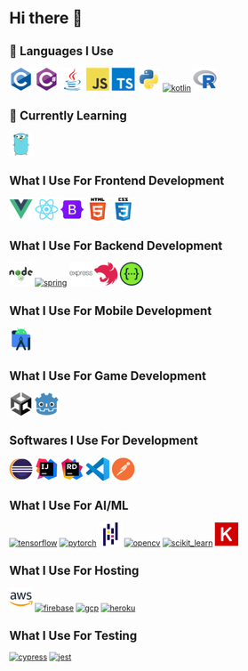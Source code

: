 <h1 align="left"> Hi there 👋 </h1>

<h2>🚀 Languages I Use </h2>
<p>
  <a target="_blank" href="https://raw.githubusercontent.com/devicons/devicon/master/icons/c/c-original.svg" style="display: inline-block;"><img src="https://raw.githubusercontent.com/devicons/devicon/master/icons/c/c-original.svg" alt="c" width="42" height="42" /></a>
  <a target="_blank" href="https://raw.githubusercontent.com/devicons/devicon/master/icons/csharp/csharp-original.svg" style="display: inline-block;"><img src="https://raw.githubusercontent.com/devicons/devicon/master/icons/csharp/csharp-original.svg" alt="csharp" width="42" height="42" /></a>
  <a target="_blank" href="https://raw.githubusercontent.com/devicons/devicon/master/icons/java/java-original.svg" style="display: inline-block;"><img src="https://raw.githubusercontent.com/devicons/devicon/master/icons/java/java-original.svg" alt="java" width="42" height="42" /></a>
  <a target="_blank" href="https://raw.githubusercontent.com/devicons/devicon/master/icons/javascript/javascript-original.svg" style="display: inline-block;"><img src="https://raw.githubusercontent.com/devicons/devicon/master/icons/javascript/javascript-original.svg" alt="javascript" width="42" height="42" /></a>
  <a target="_blank" href="https://raw.githubusercontent.com/devicons/devicon/master/icons/typescript/typescript-original.svg" style="display: inline-block;"><img src="https://raw.githubusercontent.com/devicons/devicon/master/icons/typescript/typescript-original.svg" alt="typescript" width="42" height="42" /></a>
  <a target="_blank" href="https://raw.githubusercontent.com/devicons/devicon/master/icons/python/python-original.svg" style="display: inline-block;"><img src="https://raw.githubusercontent.com/devicons/devicon/master/icons/python/python-original.svg" alt="python" width="42" height="42" /></a>
  <a target="_blank" href="https://www.vectorlogo.zone/logos/kotlinlang/kotlinlang-icon.svg" style="display: inline-block;"><img src="https://www.vectorlogo.zone/logos/kotlinlang/kotlinlang-icon.svg" alt="kotlin" width="42" height="42" /></a>
  <a target="_blank" href="https://raw.githubusercontent.com/devicons/devicon/ca28c779441053191ff11710fe24a9e6c23690d6/icons/r/r-original.svg" style="display: inline-block;"><img src="https://raw.githubusercontent.com/devicons/devicon/ca28c779441053191ff11710fe24a9e6c23690d6/icons/r/r-original.svg" alt="android" width="42" height="42" /></a>
</p>

<h2> 🌱 Currently Learning </h2>
<p>
  <a target="_blank" href="https://raw.githubusercontent.com/devicons/devicon/master/icons/go/go-original.svg" style="display: inline-block;"><img src="https://raw.githubusercontent.com/devicons/devicon/master/icons/go/go-original.svg" alt="go" width="42" height="42" /></a>
</p>

<h2> What I Use For Frontend Development</h2>
<p>
  <a target="_blank" href="https://raw.githubusercontent.com/devicons/devicon/ca28c779441053191ff11710fe24a9e6c23690d6/icons/vuejs/vuejs-original.svg" style="display: inline-block;"><img src="https://raw.githubusercontent.com/devicons/devicon/ca28c779441053191ff11710fe24a9e6c23690d6/icons/vuejs/vuejs-original.svg" alt="vuejs" width="42" height="42" /></a>
  <a target="_blank" href="https://raw.githubusercontent.com/devicons/devicon/ca28c779441053191ff11710fe24a9e6c23690d6/icons/react/react-original.svg" style="display: inline-block;"><img src="https://raw.githubusercontent.com/devicons/devicon/ca28c779441053191ff11710fe24a9e6c23690d6/icons/react/react-original.svg" alt="react" width="42" height="42" /></a>
  <a target="_blank" href="https://raw.githubusercontent.com/devicons/devicon/ca28c779441053191ff11710fe24a9e6c23690d6/icons/bootstrap/bootstrap-original.svg" style="display: inline-block;"><img src="https://raw.githubusercontent.com/devicons/devicon/ca28c779441053191ff11710fe24a9e6c23690d6/icons/bootstrap/bootstrap-original.svg" alt="bootstrap" width="42" height="42" /></a>
  <a target="_blank" href="https://raw.githubusercontent.com/devicons/devicon/master/icons/html5/html5-original-wordmark.svg" style="display: inline-block;"><img src="https://raw.githubusercontent.com/devicons/devicon/master/icons/html5/html5-original-wordmark.svg" alt="html5" width="42" height="42" /></a>
  <a target="_blank" href="https://raw.githubusercontent.com/devicons/devicon/master/icons/css3/css3-original-wordmark.svg" style="display: inline-block;"><img src="https://raw.githubusercontent.com/devicons/devicon/master/icons/css3/css3-original-wordmark.svg" alt="css3" width="42" height="42" /></a>
</p>

<h2> What I Use For Backend Development</h2>
<p>
  <a target="_blank" href="https://raw.githubusercontent.com/devicons/devicon/master/icons/nodejs/nodejs-original-wordmark.svg" style="display: inline-block;"><img src="https://raw.githubusercontent.com/devicons/devicon/master/icons/nodejs/nodejs-original-wordmark.svg" alt="nodejs" width="42" height="42" /></a>
  <a target="_blank" href="https://www.vectorlogo.zone/logos/springio/springio-icon.svg" style="display: inline-block;"><img src="https://www.vectorlogo.zone/logos/springio/springio-icon.svg" alt="spring" width="42" height="42" /></a>
  <a target="_blank" href="https://raw.githubusercontent.com/devicons/devicon/master/icons/express/express-original-wordmark.svg" style="display: inline-block;"><img src="https://raw.githubusercontent.com/devicons/devicon/master/icons/express/express-original-wordmark.svg" alt="express" width="42" height="42" /></a>
  <a target="_blank" href="https://raw.githubusercontent.com/devicons/devicon/ca28c779441053191ff11710fe24a9e6c23690d6/icons/nestjs/nestjs-original.svg" style="display: inline-block;"><img src="https://raw.githubusercontent.com/devicons/devicon/ca28c779441053191ff11710fe24a9e6c23690d6/icons/nestjs/nestjs-original.svg" alt="nestjs" width="42" height="42" /></a>
  <a target="_blank" href="https://raw.githubusercontent.com/devicons/devicon/ca28c779441053191ff11710fe24a9e6c23690d6/icons/swagger/swagger-original.svg" style="display: inline-block;"><img src="https://raw.githubusercontent.com/devicons/devicon/ca28c779441053191ff11710fe24a9e6c23690d6/icons/swagger/swagger-original.svg" alt="nestjs" width="42" height="42" /></a>
</p>

<h2> What I Use For Mobile Development</h2>
<p>
  <a target="_blank" href="https://raw.githubusercontent.com/devicons/devicon/ca28c779441053191ff11710fe24a9e6c23690d6/icons/androidstudio/androidstudio-original.svg" style="display: inline-block;"><img src="https://raw.githubusercontent.com/devicons/devicon/ca28c779441053191ff11710fe24a9e6c23690d6/icons/androidstudio/androidstudio-original.svg" alt="androidstudio" width="42" height="42" /></a>
</p>

<h2> What I Use For Game Development</h2>
<p>
  <a target="_blank" href="https://raw.githubusercontent.com/devicons/devicon/ca28c779441053191ff11710fe24a9e6c23690d6/icons/unity/unity-original.svg" style="display: inline-block;"><img src="https://raw.githubusercontent.com/devicons/devicon/ca28c779441053191ff11710fe24a9e6c23690d6/icons/unity/unity-original.svg" alt="android" width="42" height="42" /></a>
  <a target="_blank" href="https://raw.githubusercontent.com/devicons/devicon/ca28c779441053191ff11710fe24a9e6c23690d6/icons/godot/godot-original-wordmark.svg" style="display: inline-block;"><img src="https://raw.githubusercontent.com/devicons/devicon/ca28c779441053191ff11710fe24a9e6c23690d6/icons/godot/godot-original.svg" alt="android" width="42" height="42" /></a>
</p>

<h2> Softwares I Use For Development</h2>
<p>
  <a target="_blank" href="https://raw.githubusercontent.com/devicons/devicon/ca28c779441053191ff11710fe24a9e6c23690d6/icons/eclipse/eclipse-original.svg" style="display: inline-block;"><img src="https://raw.githubusercontent.com/devicons/devicon/ca28c779441053191ff11710fe24a9e6c23690d6/icons/eclipse/eclipse-original.svg" alt="android" width="42" height="42" /></a>
  <a target="_blank" href="https://raw.githubusercontent.com/devicons/devicon/ca28c779441053191ff11710fe24a9e6c23690d6/icons/intellij/intellij-original.svg" style="display: inline-block;"><img src="https://raw.githubusercontent.com/devicons/devicon/ca28c779441053191ff11710fe24a9e6c23690d6/icons/intellij/intellij-original.svg" alt="android" width="42" height="42" /></a>
  <a target="_blank" href="https://raw.githubusercontent.com/devicons/devicon/ca28c779441053191ff11710fe24a9e6c23690d6/icons/rider/rider-original.svg" style="display: inline-block;"><img src="https://raw.githubusercontent.com/devicons/devicon/ca28c779441053191ff11710fe24a9e6c23690d6/icons/rider/rider-original.svg" alt="android" width="42" height="42" /></a>
  <a target="_blank" href="https://raw.githubusercontent.com/devicons/devicon/ca28c779441053191ff11710fe24a9e6c23690d6/icons/vscode/vscode-original.svg" style="display: inline-block;"><img src="https://raw.githubusercontent.com/devicons/devicon/ca28c779441053191ff11710fe24a9e6c23690d6/icons/vscode/vscode-original.svg" alt="android" width="42" height="42" /></a>
  <a target="_blank" href="https://raw.githubusercontent.com/devicons/devicon/ca28c779441053191ff11710fe24a9e6c23690d6/icons/postman/postman-original.svg" style="display: inline-block;"><img src="https://raw.githubusercontent.com/devicons/devicon/ca28c779441053191ff11710fe24a9e6c23690d6/icons/postman/postman-original.svg" alt="android" width="42" height="42" /></a>
</p>

<h2> What I Use For AI/ML</h2>
<p>
  <a target="_blank" href="https://www.vectorlogo.zone/logos/tensorflow/tensorflow-icon.svg" style="display: inline-block;"><img src="https://www.vectorlogo.zone/logos/tensorflow/tensorflow-icon.svg" alt="tensorflow" width="42" height="42" /></a>
  <a target="_blank" href="https://www.vectorlogo.zone/logos/pytorch/pytorch-icon.svg" style="display: inline-block;"><img src="https://www.vectorlogo.zone/logos/pytorch/pytorch-icon.svg" alt="pytorch" width="42" height="42" /></a>
  <a target="_blank" href="https://raw.githubusercontent.com/devicons/devicon/2ae2a900d2f041da66e950e4d48052658d850630/icons/pandas/pandas-original.svg" style="display: inline-block;"><img src="https://raw.githubusercontent.com/devicons/devicon/2ae2a900d2f041da66e950e4d48052658d850630/icons/pandas/pandas-original.svg" alt="pandas" width="42" height="42" /></a>
  <a target="_blank" href="https://www.vectorlogo.zone/logos/opencv/opencv-icon.svg" style="display: inline-block;"><img src="https://www.vectorlogo.zone/logos/opencv/opencv-icon.svg" alt="opencv" width="42" height="42" /></a>
  <a target="_blank" href="https://upload.wikimedia.org/wikipedia/commons/0/05/Scikit_learn_logo_small.svg" style="display: inline-block;"><img src="https://upload.wikimedia.org/wikipedia/commons/0/05/Scikit_learn_logo_small.svg" alt="scikit_learn" width="42" height="42" /></a>
  <a target="_blank" href="https://raw.githubusercontent.com/devicons/devicon/ca28c779441053191ff11710fe24a9e6c23690d6/icons/keras/keras-original.svg" style="display: inline-block;"><img src="https://raw.githubusercontent.com/devicons/devicon/ca28c779441053191ff11710fe24a9e6c23690d6/icons/keras/keras-original.svg" alt="android" width="42" height="42" /></a>
</p>

<h2> What I Use For Hosting</h2>
<p>
  <a target="_blank" href="https://raw.githubusercontent.com/devicons/devicon/master/icons/amazonwebservices/amazonwebservices-original-wordmark.svg" style="display: inline-block;"><img src="https://raw.githubusercontent.com/devicons/devicon/master/icons/amazonwebservices/amazonwebservices-original-wordmark.svg" alt="aws" width="42" height="42" /></a>
  <a target="_blank" href="https://www.vectorlogo.zone/logos/firebase/firebase-icon.svg" style="display: inline-block;"><img src="https://www.vectorlogo.zone/logos/firebase/firebase-icon.svg" alt="firebase" width="42" height="42" /></a>
  <a target="_blank" href="https://www.vectorlogo.zone/logos/google_cloud/google_cloud-icon.svg" style="display: inline-block;"><img src="https://www.vectorlogo.zone/logos/google_cloud/google_cloud-icon.svg" alt="gcp" width="42" height="42" /></a>
  <a target="_blank" href="https://www.vectorlogo.zone/logos/heroku/heroku-icon.svg" style="display: inline-block;"><img src="https://www.vectorlogo.zone/logos/heroku/heroku-icon.svg" alt="heroku" width="42" height="42" /></a>
</p>

<h2> What I Use For Testing</h2>
<p>
  <a target="_blank" href="https://raw.githubusercontent.com/simple-icons/simple-icons/6e46ec1fc23b60c8fd0d2f2ff46db82e16dbd75f/icons/cypress.svg" style="display: inline-block;"><img src="https://raw.githubusercontent.com/simple-icons/simple-icons/6e46ec1fc23b60c8fd0d2f2ff46db82e16dbd75f/icons/cypress.svg" alt="cypress" width="42" height="42" /></a>
  <a target="_blank" href="https://www.vectorlogo.zone/logos/jestjsio/jestjsio-icon.svg" style="display: inline-block;"><img src="https://www.vectorlogo.zone/logos/jestjsio/jestjsio-icon.svg" alt="jest" width="42" height="42" /></a>  
</p>

<!--
**LucasFranciscoCorreia/LucasFranciscoCorreia** is a ✨ _special_ ✨ repository because its `README.md` (this file) appears on your GitHub profile.

Here are some ideas to get you started:

- 🔭 I’m currently working on ...
- 🌱 I’m currently learning ...
- 👯 I’m looking to collaborate on ...
- 🤔 I’m looking for help with ...
- 💬 Ask me about ...
- 📫 How to reach me: ...
- 😄 Pronouns: ...
- ⚡ Fun fact: ...
-->
